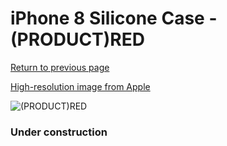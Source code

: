 # iPhone 8 Silicone Case - (PRODUCT)RED

[Return to previous page](/iphone_7)

[High-resolution image from Apple](https://store.storeimages.cdn-apple.com/8756/as-images.apple.com/is/MQGP2?wid=4500&hei=4500&fmt=png)

<div style="width: 384px"><img src="/everysource/MQGP2.png" alt="(PRODUCT)RED"></div>

### Under construction

